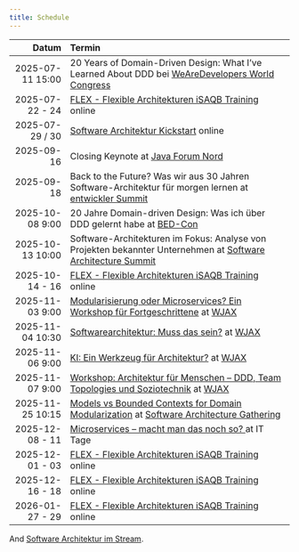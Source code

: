 ```yaml
---
title: Schedule
---
```


|            Datum | Termin                                                                                                                                                                                        |
|-----------------:|:----------------------------------------------------------------------------------------------------------------------------------------------------------------------------------------------|
| 2025-07-11 15:00 | 20 Years of Domain-Driven Design: What I’ve Learned About DDD bei [WeAreDevelopers World Congress](https://www.wearedevelopers.com/world-congress/)                                           |
|  2025-07-22 - 24 | [FLEX - Flexible Architekturen iSAQB Training](https://www.socreatory.com/de/trainings/flex) online                                                                                           |
|  2025-07-29 / 30 | [Software Architektur Kickstart](https://www.socreatory.com/de/trainings/arch-kickstart) online                                                                                               |
|       2025-09-16 | Closing Keynote at [Java Forum Nord](https://javaforumnord.de/2025/)                                                                                                                          |
|       2025-09-18 | Back to the Future? Was wir aus 30 Jahren Software-Architektur für morgen lernen at [entwickler Summit](https://entwickler.de/entwickler-summit/)                                             |
|  2025-10-08 9:00 | 20 Jahre Domain-driven Design: Was ich über DDD gelernt habe at [BED-Con](https://bed-con.org/)                                                                                          |
| 2025-10-13 10:00 | Software-Architekturen im Fokus: Analyse von Projekten bekannter Unternehmen at [Software Architecture Summit](https://entwickler.de/conferences/software-architecture-summit-oktober-2025)   |
|  2025-10-14 - 16 | [FLEX - Flexible Architekturen iSAQB Training](https://www.socreatory.com/de/trainings/flex) online                                                                                           |
|  2025-11-03 9:00 | [Modularisierung oder Microservices? Ein Workshop für Fortgeschrittene](https://jax.de/microservices/microservices-workshop-fortgeschrittene/) at [WJAX](https://jax.de/muenchen/)            |
| 2025-11-04 10:30 | [Softwarearchitektur: Muss das sein?](https://jax.de/software-architecture/software-architektur-muss-sein/) at [WJAX](https://jax.de/muenchen/)                                               |
|  2025-11-06 9:00 | [KI: Ein Werkzeug für Architektur?](https://jax.de/software-architecture/ki-werkzeug-architektur/) at [WJAX](https://jax.de/muenchen/)                                                        |
|  2025-11-07 9:00 | [Workshop: Architektur für Menschen – DDD, Team Topologies und Soziotechnik](https://jax.de/software-architecture/soziotechnischer-architektur-workshop/) at [WJAX](https://jax.de/muenchen/) |
| 2025-11-25 10:15 | [Models vs Bounded Contexts for Domain Modularization](https://conferences.isaqb.org/software-architecture-gathering/session/models-vs-bounded-contexts-for-domain-modularization/) at [Software Architecture Gathering](https://conferences.isaqb.org/software-architecture-gathering/) |
|  2025-12-08 - 11 | [Microservices – macht man das noch so? ](https://www.ittage.informatik-aktuell.de/programm/2025/microservices-macht-man-das-noch-so.html) at IT Tage                                         |
|  2025-12-01 - 03 | [FLEX - Flexible Architekturen iSAQB Training](https://www.socreatory.com/de/trainings/flex) online                                                                                           |
|  2025-12-16 - 18 | [FLEX - Flexible Architekturen iSAQB Training](https://www.socreatory.com/de/trainings/flex) online                                                                                           |
|  2026-01-27 - 29 | [FLEX - Flexible Architekturen iSAQB Training](https://www.socreatory.com/de/trainings/flex) online                                                                                           |

And [Software Architektur im Stream](https://software-architektur.tv/).
